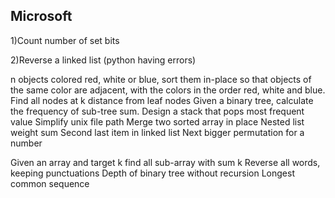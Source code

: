 ## Microsoft

1)Count number of set bits 

2)Reverse a linked list (python having errors)



n objects colored red, white or blue, sort them in-place so that objects of the same color are adjacent, with the colors in the order red, white and blue.
Find all nodes at k distance from leaf nodes 
Given a binary tree, calculate the frequency of sub-tree sum. 
Design a stack that pops most frequent value 
Simplify unix file path 
Merge two sorted array in place 
Nested list weight sum 
Second last item in linked list 
Next bigger permutation for a number 

Given an array and target k find all sub-array with sum k 
Reverse all words, keeping punctuations 
Depth of binary tree without recursion 
Longest common sequence 

